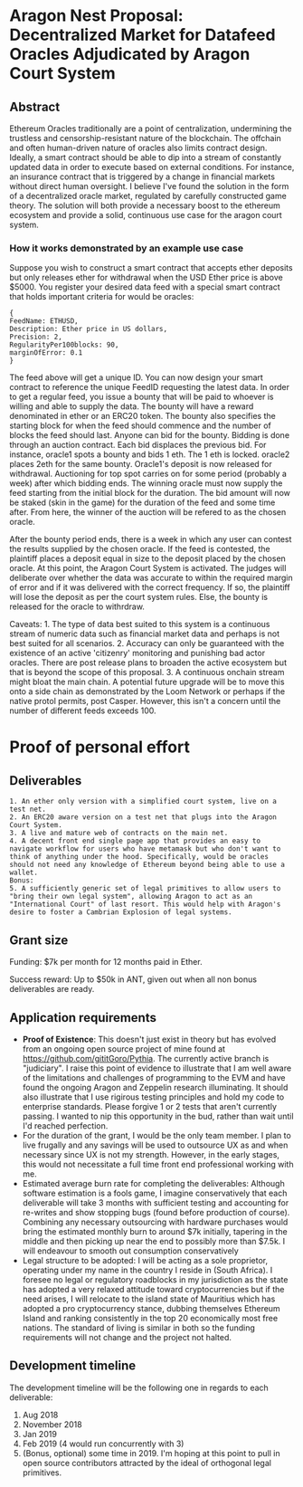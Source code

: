 
# Aragon Nest Proposal: Decentralized Market for Datafeed Oracles Adjudicated by Aragon Court System 

## Abstract

Ethereum Oracles traditionally are a point of centralization, undermining the trustless and censorship-resistant nature of the blockchain. The offchain and often human-driven nature of oracles also limits contract design. Ideally, a smart contract should be able to dip into a stream of constantly updated data in order to execute based on external conditions. For instance, an insurance contract that is triggered by a change in financial markets without direct human oversight.
I believe I've found the solution in the form of a decentralized oracle market, regulated by carefully constructed game theory. The solution will both provide a necessary boost to the ethereum ecosystem and provide a solid, continuous use case for the aragon court system.

### How it works demonstrated by an example use case
Suppose you wish to construct a smart contract that accepts ether deposits but only releases ether for withdrawal when the USD Ether price is above $5000.
You register your desired data feed with a special smart contract that holds important criteria for would be oracles: 
``` 
{
FeedName: ETHUSD, 
Description: Ether price in US dollars, 
Precision: 2, 
RegularityPer100blocks: 90, 
marginOfError: 0.1
}
``` 
The feed above will get a unique ID. You can now design your smart contract to reference the unique FeedID requesting the latest data.
In order to get a regular feed, you issue a bounty that will be paid to whoever is willing and able to supply the data. The bounty will have a reward denominated in ether or an ERC20 token. The bounty also specifies the starting block for when the feed should commence and the number of blocks the feed should last.
Anyone can bid for the bounty. Bidding is done through an auction contract. Each bid displaces the previous bid. For instance, oracle1 spots a bounty and bids 1 eth. The 1 eth is locked. oracle2 places 2eth for the same bounty. Oracle1's deposit is now released for withdrawal.
Auctioning for top spot carries on for some period (probably a week) after which bidding ends. The winning oracle must now supply the feed starting from the initial block for the duration. The bid amount will now be staked (skin in the game) for the duration of the feed and some time after. From here, the winner of the auction will be refered to as the chosen oracle.

After the bounty period ends, there is a week in which any user can contest the results supplied by the chosen oracle. If the feed is contested, the plaintiff places a deposit equal in size to the deposit placed by the chosen oracle. At this point, the Aragon Court System is activated. The judges will deliberate over whether the data was accurate to within the required margin of error and if it was delivered with the correct frequency. If so, the plaintiff will lose the deposit as per the court system rules. Else, the bounty is released for the oracle to withrdraw.

Caveats: 
    1. The type of data best suited to this system is a continuous stream of numeric data such as financial market data and perhaps is not best suited for all scenarios.
    2. Accuracy can only be guaranteed with the existence of an active 'citizenry' monitoring and punishing bad actor oracles. There are post release plans to broaden the active ecosystem but that is beyond the scope of this proposal.
    3. A continuous onchain stream might bloat the main chain. A potential future upgrade will be to move this onto a side chain as demonstrated by the Loom Network or perhaps if the native protol permits, post Casper. However, this isn't a concern until the number of different feeds exceeds 100.

# Proof of personal effort


## Deliverables

    1. An ether only version with a simplified court system, live on a test net.
    2. An ERC20 aware version on a test net that plugs into the Aragon Court System.
    3. A live and mature web of contracts on the main net.
    4. A decent front end single page app that provides an easy to navigate workflow for users who have metamask but who don't want to think of anything under the hood. Specifically, would be oracles should not need any knowledge of Ethereum beyond being able to use a wallet.
    Bonus: 
    5. A sufficiently generic set of legal primitives to allow users to "bring their own legal system", allowing Aragon to act as an "International Court" of last resort. This would help with Aragon's desire to foster a Cambrian Explosion of legal systems.

## Grant size

Funding: $7k per month for 12 months paid in Ether.

Success reward: Up to $50k in ANT, given out when all non bonus deliverables are ready.


## Application requirements

- **Proof of Existence**: This doesn't just exist in theory but has evolved from an ongoing open source project of mine found at https://github.com/gititGoro/Pythia. The currently active branch is "judiciary". I raise this point of evidence to illustrate that I am well aware of the limitations and challenges of programming to the EVM and have found the ongoing Aragon and Zeppelin research illuminating. It should also illustrate  that I use rigirous testing principles and hold my code to enterprise standards. Please forgive 1 or 2 tests that aren't currently passing. I wanted to nip this opportunity in the bud, rather than wait until I'd reached perfection.
- For the duration of the grant, I would be the only team member. I plan to live frugally and any savings will be used to outsource UX as and when necessary since UX is not my strength. However, in the early stages, this would not necessitate a full time front end professional working with me.
- Estimated average burn rate for completing the deliverables: Although software estimation is a fools game, I imagine conservatively that each deliverable will take 3 months with sufficient testing and accounting for re-writes and show stopping bugs (found before production of course). Combining any necessary outsourcing with hardware purchases would bring the estimated monthly burn to around $7k initially, tapering in the middle and then picking up near the end to possibly more than $7.5k. I will endeavour to smooth out consumption conservatively
- Legal structure to be adopted: I will be acting as a sole proprietor, operating under my name in the country I reside in (South Africa). I foresee no legal or regulatory roadblocks in my jurisdiction as the state has adopted a very relaxed attitude toward cryptocurrencies but if the need arises, I will relocate to the island state of Mauritius which has adopted a pro cryptocurrency stance, dubbing themselves Ethereum Island and ranking consistently in the top 20 economically most free nations. The standard of living is similar in both so the funding requirements will not change and the project not halted.



## Development timeline

The development timeline will be the following one in regards to each deliverable:

1. Aug 2018
2. November 2018
3. Jan 2019 
4. Feb 2019 (4 would run concurrently with 3)
5. (Bonus, optional) some time in 2019. I'm hoping at this point to pull in open source contributors attracted by the ideal of orthogonal legal primitives. 
